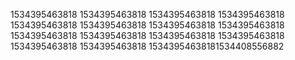 1534395463818
1534395463818
1534395463818
1534395463818
1534395463818
1534395463818
1534395463818
1534395463818
1534395463818
1534395463818
1534395463818
1534395463818
1534395463818
1534395463818
15343954638181534408556882